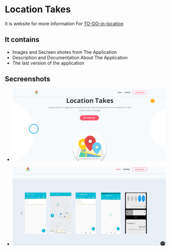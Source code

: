 # Location Takes
It is website for more information For [TO-DO-in-location](https://github.com/WaelAlQawasmi/TO-DO-in-location)
## It contains
- Images  and Secreen shotes from The Application
- Description and Documentation About The Application
- The last version of the application
## Secreenshots
- ![the WebSite](./images/task.png)

- ![the WebSite](./images/Screenshots.png)
